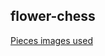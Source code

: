 ## flower-chess

[Pieces images used](https://commons.wikimedia.org/wiki/Category:PNG_chess_pieces/Standard_transparent)

